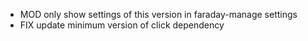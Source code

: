  * MOD only show settings of this version in faraday-manage settings
 * FIX update minimum version of click dependency
